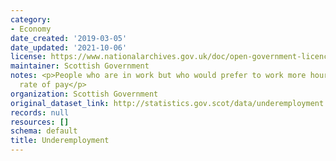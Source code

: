 ```yaml
---
category:
- Economy
date_created: '2019-03-05'
date_updated: '2021-10-06'
license: https://www.nationalarchives.gov.uk/doc/open-government-licence/version/3/
maintainer: Scottish Government
notes: <p>People who are in work but who would prefer to work more hours for the same
  rate of pay</p>
organization: Scottish Government
original_dataset_link: http://statistics.gov.scot/data/underemployment
records: null
resources: []
schema: default
title: Underemployment
---
```

